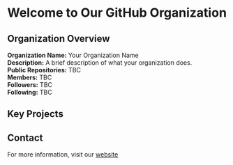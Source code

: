 # Welcome to Our GitHub Organization

## Organization Overview

**Organization Name:** Your Organization Name  
**Description:** A brief description of what your organization does.  
**Public Repositories:** TBC  
**Members:** TBC  
**Followers:** TBC  
**Following:** TBC   

## Key Projects



## Contact

For more information, visit our [website]([https://your-organization-website.com](https://ntubioom.wixsite.com/hsmwu))
